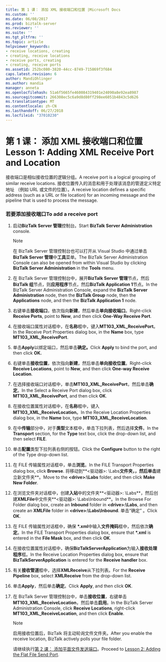```yaml
---
title: 第 1 课： 添加 XML 接收端口和位置 |Microsoft Docs
ms.custom: ''
ms.date: 06/08/2017
ms.prod: biztalk-server
ms.reviewer: ''
ms.suite: ''
ms.tgt_pltfrm: ''
ms.topic: article
helpviewer_keywords:
- receive locations, creating
- creating, receive locations
- receive ports, creating
- creating, receive ports
ms.assetid: 252bc080-3820-44cc-8749-715869f3f684
caps.latest.revision: 6
author: MandiOhlinger
ms.author: mandia
manager: anneta
ms.openlocfilehash: 51a6f5665fe460084319401e24090a8e92ea8987
ms.sourcegitcommit: 266308ec5c6a9d8d80ff298ee6051b4843c5d626
ms.translationtype: MT
ms.contentlocale: zh-CN
ms.lasthandoff: 06/27/2018
ms.locfileid: "37010230"
---
```

# <a name="lesson-1-adding-xml-receive-port-and-location"></a><span data-ttu-id="ea64c-102">第 1 课： 添加 XML 接收端口和位置</span><span class="sxs-lookup"><span data-stu-id="ea64c-102">Lesson 1: Adding XML Receive Port and Location</span></span>
<span data-ttu-id="ea64c-103">接收端口是相似接收位置的逻辑分组。</span><span class="sxs-lookup"><span data-stu-id="ea64c-103">A receive port is a logical grouping of similar receive locations.</span></span> <span data-ttu-id="ea64c-104">接收位置传入的消息和用于处理该消息的管道定义特定地址 （例如 URL 或文件的位置）。</span><span class="sxs-lookup"><span data-stu-id="ea64c-104">A receive location defines a specific address (such as a URL or file location) for an incoming message and the pipeline that is used to process the message.</span></span>  
  
### <a name="to-add-a-receive-port"></a><span data-ttu-id="ea64c-105">若要添加接收端口</span><span class="sxs-lookup"><span data-stu-id="ea64c-105">To add a receive port</span></span>  
  
1. <span data-ttu-id="ea64c-106">启动**BizTalk Server 管理**控制台。</span><span class="sxs-lookup"><span data-stu-id="ea64c-106">Start **BizTalk Server Administration** console.</span></span>  
  
   > [!NOTE]
   >  <span data-ttu-id="ea64c-107">在 BizTalk Server 管理控制台也可以打开从 Visual Studio 中通过单击**BizTalk Server 管理**中**工具**菜单。</span><span class="sxs-lookup"><span data-stu-id="ea64c-107">The BizTalk Server Administration Console can also be opened from within Visual Studio by clicking **BizTalk Server Administration** in the **Tools** menu.</span></span>  
  
2. <span data-ttu-id="ea64c-108">在 BizTalk Server 管理控制台中，展开**BizTalk Server 管理**节点，然后**BizTalk 组**节点，则**应用程序**节点，然后**BizTalk Application 1**节点。</span><span class="sxs-lookup"><span data-stu-id="ea64c-108">In the BizTalk Server Administration Console, expand the **BizTalk Server Administration** node, then the **BizTalk Group** node, then the **Applications** node, and then the **BizTalk Application 1** node.</span></span>  
  
3. <span data-ttu-id="ea64c-109">右键单击**接收端口**，依次指向**新建**，然后单击**单向接收端口**。</span><span class="sxs-lookup"><span data-stu-id="ea64c-109">Right-click **Receive Ports**, point to **New**, and then click **One-Way Receive Port**.</span></span>  
  
4. <span data-ttu-id="ea64c-110">在接收端口属性对话框中，在**名称**框中，键入**MT103_XML_ReceivePort**。</span><span class="sxs-lookup"><span data-stu-id="ea64c-110">In the Receive Port Properties dialog box, in the **Name** box, type **MT103_XML_ReceivePort**.</span></span>  
  
5. <span data-ttu-id="ea64c-111">单击**Apply**以绑定端口，然后单击**确定。**</span><span class="sxs-lookup"><span data-stu-id="ea64c-111">Click **Apply** to bind the port, and then click **OK.**</span></span>  
  
6. <span data-ttu-id="ea64c-112">右键单击**接收位置**，依次指向**新建**，然后单击**单向接收位置**。</span><span class="sxs-lookup"><span data-stu-id="ea64c-112">Right-click **Receive Locations**, point to **New**, and then click **One-way Receive Location**.</span></span>  
  
7. <span data-ttu-id="ea64c-113">在选择接收端口对话框中，单击**MT103_XML_ReceivePort**，然后单击**确定**。</span><span class="sxs-lookup"><span data-stu-id="ea64c-113">In the Select a Receive Port dialog box, click **MT103_XML_ReceivePort**, and then click **OK**.</span></span>  
  
8. <span data-ttu-id="ea64c-114">在接收位置属性对话框中，在**名称**框中，键入**MT103_XML_ReceiveLocation**。</span><span class="sxs-lookup"><span data-stu-id="ea64c-114">In the Receive Location Properties dialog box, in the **Name** box, type **MT103_XML_ReceiveLocation**.</span></span>  
  
9. <span data-ttu-id="ea64c-115">在中**传输**部分中，对于**类型**文本框中，单击下拉列表，然后选择**文件**。</span><span class="sxs-lookup"><span data-stu-id="ea64c-115">In the **Transport** section, for the **Type** text box, click the drop-down list, and then select **FILE**.</span></span>  
  
10. <span data-ttu-id="ea64c-116">单击**配置**类型下拉列表右侧的按钮。</span><span class="sxs-lookup"><span data-stu-id="ea64c-116">Click the **Configure** button to the right of the Type drop-down list.</span></span>  
  
11. <span data-ttu-id="ea64c-117">在 FILE 传输属性对话框中，单击**浏览**。</span><span class="sxs-lookup"><span data-stu-id="ea64c-117">In the FILE Transport Properties dialog box, click **Browse**.</span></span> <span data-ttu-id="ea64c-118">将移动到**\<驱动器\>: \Labs**文件夹，，然后单击**建立新文件夹**。</span><span class="sxs-lookup"><span data-stu-id="ea64c-118">Move to the **\<drive\>:\Labs** folder, and then click **Make New Folder**.</span></span>  
  
12. <span data-ttu-id="ea64c-119">在浏览文件夹对话框中，创建**入站**中的文件夹**\<驱动器\>: \Labs**，然后创建**XMLFile**中文件夹**\<驱动器\>: \Labs\Inbound**。</span><span class="sxs-lookup"><span data-stu-id="ea64c-119">In the Browse For Folder dialog box, create an **Inbound** folder in **\<drive\>:\Labs**, and then create an **XMLFile** folder in **\<drive\>:\Labs\Inbound**.</span></span> <span data-ttu-id="ea64c-120">单击“确定” 。</span><span class="sxs-lookup"><span data-stu-id="ea64c-120">Click **OK**.</span></span>  
  
13. <span data-ttu-id="ea64c-121">在 FILE 传输属性对话框中，确保 **\*.xml**中输入**文件掩码**框中，然后依次**确定**。</span><span class="sxs-lookup"><span data-stu-id="ea64c-121">In the FILE Transport Properties dialog box, ensure that **\*.xml** is entered in the **File Mask** box, and then click **OK**.</span></span>  
  
14. <span data-ttu-id="ea64c-122">在接收位置属性对话框中，确保**BizTalkServerApplication**为输入**接收处理程序**框。</span><span class="sxs-lookup"><span data-stu-id="ea64c-122">In the Receive Location Properties dialog box, ensure that **BizTalkServerApplication** is entered for the **Receive handler** box.</span></span>  
  
15. <span data-ttu-id="ea64c-123">有关**接收管道**框中，选择**XMLReceive**从下拉列表。</span><span class="sxs-lookup"><span data-stu-id="ea64c-123">For the **Receive Pipeline** box, select **XMLReceive** from the drop-down list.</span></span>  
  
16. <span data-ttu-id="ea64c-124">单击**Apply**，然后单击**确定**。</span><span class="sxs-lookup"><span data-stu-id="ea64c-124">Click **Apply**, and then click **OK**.</span></span>  
  
17. <span data-ttu-id="ea64c-125">在 BizTalk Server 管理控制台中，单击**接收位置**，右键单击**MT103_XML_ReceiveLocation**，然后单击**启用**。</span><span class="sxs-lookup"><span data-stu-id="ea64c-125">In the BizTalk Server Administration Console, click **Receive Locations**, right-click **MT103_XML_ReceiveLocation**, and then click **Enable**.</span></span>  
  
    > [!NOTE]
    >  <span data-ttu-id="ea64c-126">启用接收位置后，BizTalk 将主动轮询文件文件夹。</span><span class="sxs-lookup"><span data-stu-id="ea64c-126">After you enable the receive location, BizTalk actively polls your file folder.</span></span>  
  
    <span data-ttu-id="ea64c-127">请继续执行[第 2 课： 添加平面文件发送端口](../../adapters-and-accelerators/accelerator-swift/lesson-2-adding-a-flat-file-send-port.md)。</span><span class="sxs-lookup"><span data-stu-id="ea64c-127">Proceed to [Lesson 2: Adding the Flat File Send Port](../../adapters-and-accelerators/accelerator-swift/lesson-2-adding-a-flat-file-send-port.md).</span></span>